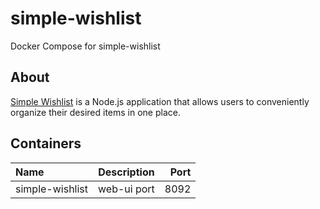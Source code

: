 # simple-wishlist

Docker Compose for simple-wishlist

## About

[Simple Wishlist](https://github.com/ajb3932/simple-wishlist) is a Node.js application that allows users to conveniently organize their desired items in one place.

## Containers

| Name              | Description                | Port  |
| :---------------- | :------------------------: | ----: |
| simple-wishlist   | web-ui port                | 8092  |

